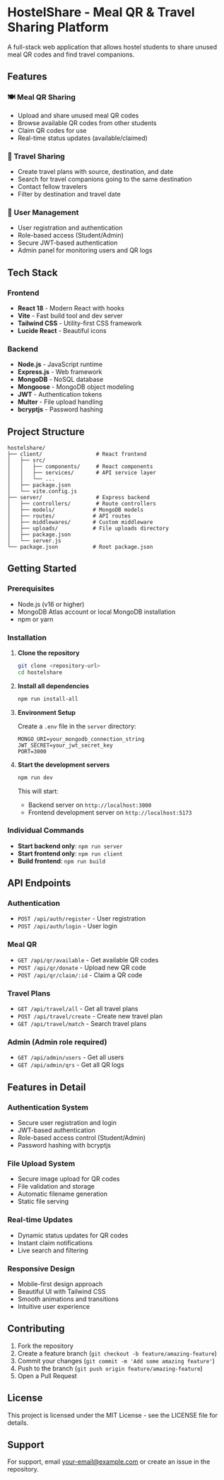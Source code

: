 # HostelShare - Meal QR & Travel Sharing Platform

A full-stack web application that allows hostel students to share unused meal QR codes and find travel companions.

## Features

### 🍽️ Meal QR Sharing
- Upload and share unused meal QR codes
- Browse available QR codes from other students
- Claim QR codes for use
- Real-time status updates (available/claimed)

### 🚗 Travel Sharing
- Create travel plans with source, destination, and date
- Search for travel companions going to the same destination
- Contact fellow travelers
- Filter by destination and travel date

### 👤 User Management
- User registration and authentication
- Role-based access (Student/Admin)
- Secure JWT-based authentication
- Admin panel for monitoring users and QR logs

## Tech Stack

### Frontend
- **React 18** - Modern React with hooks
- **Vite** - Fast build tool and dev server
- **Tailwind CSS** - Utility-first CSS framework
- **Lucide React** - Beautiful icons

### Backend
- **Node.js** - JavaScript runtime
- **Express.js** - Web framework
- **MongoDB** - NoSQL database
- **Mongoose** - MongoDB object modeling
- **JWT** - Authentication tokens
- **Multer** - File upload handling
- **bcryptjs** - Password hashing

## Project Structure

```
hostelshare/
├── client/                 # React frontend
│   ├── src/
│   │   ├── components/     # React components
│   │   ├── services/       # API service layer
│   │   └── ...
│   ├── package.json
│   └── vite.config.js
├── server/                 # Express backend
│   ├── controllers/        # Route controllers
│   ├── models/            # MongoDB models
│   ├── routes/            # API routes
│   ├── middlewares/       # Custom middleware
│   ├── uploads/           # File uploads directory
│   ├── package.json
│   └── server.js
└── package.json           # Root package.json
```

## Getting Started

### Prerequisites
- Node.js (v16 or higher)
- MongoDB Atlas account or local MongoDB installation
- npm or yarn

### Installation

1. **Clone the repository**
   ```bash
   git clone <repository-url>
   cd hostelshare
   ```

2. **Install all dependencies**
   ```bash
   npm run install-all
   ```

3. **Environment Setup**
   
   Create a `.env` file in the `server` directory:
   ```env
   MONGO_URI=your_mongodb_connection_string
   JWT_SECRET=your_jwt_secret_key
   PORT=3000
   ```

4. **Start the development servers**
   ```bash
   npm run dev
   ```

   This will start:
   - Backend server on `http://localhost:3000`
   - Frontend development server on `http://localhost:5173`

### Individual Commands

- **Start backend only**: `npm run server`
- **Start frontend only**: `npm run client`
- **Build frontend**: `npm run build`

## API Endpoints

### Authentication
- `POST /api/auth/register` - User registration
- `POST /api/auth/login` - User login

### Meal QR
- `GET /api/qr/available` - Get available QR codes
- `POST /api/qr/donate` - Upload new QR code
- `POST /api/qr/claim/:id` - Claim a QR code

### Travel Plans
- `GET /api/travel/all` - Get all travel plans
- `POST /api/travel/create` - Create new travel plan
- `GET /api/travel/match` - Search travel plans

### Admin (Admin role required)
- `GET /api/admin/users` - Get all users
- `GET /api/admin/qrs` - Get all QR logs

## Features in Detail

### Authentication System
- Secure user registration and login
- JWT-based authentication
- Role-based access control (Student/Admin)
- Password hashing with bcryptjs

### File Upload System
- Secure image upload for QR codes
- File validation and storage
- Automatic filename generation
- Static file serving

### Real-time Updates
- Dynamic status updates for QR codes
- Instant claim notifications
- Live search and filtering

### Responsive Design
- Mobile-first design approach
- Beautiful UI with Tailwind CSS
- Smooth animations and transitions
- Intuitive user experience

## Contributing

1. Fork the repository
2. Create a feature branch (`git checkout -b feature/amazing-feature`)
3. Commit your changes (`git commit -m 'Add some amazing feature'`)
4. Push to the branch (`git push origin feature/amazing-feature`)
5. Open a Pull Request

## License

This project is licensed under the MIT License - see the LICENSE file for details.

## Support

For support, email your-email@example.com or create an issue in the repository.